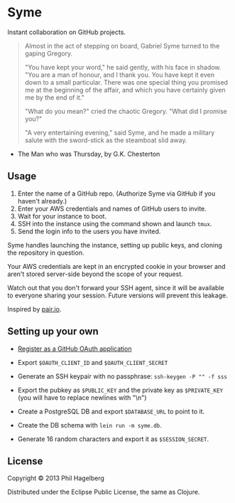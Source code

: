 # Syme

Instant collaboration on GitHub projects.

> Almost in the act of stepping on board, Gabriel Syme turned to the gaping Gregory.
>
> "You have kept your word," he said gently, with his face in shadow.
> "You are a man of honour, and I thank you. You have kept it even down
> to a small particular. There was one special thing you promised me at
> the beginning of the affair, and which you have certainly given me by
> the end of it."
> 
> "What do you mean?" cried the chaotic Gregory. "What did I promise you?"
> 
> "A very entertaining evening," said Syme, and he made a military
> salute with the sword-stick as the steamboat slid away.

- The Man who was Thursday, by G.K. Chesterton

## Usage

1. Enter the name of a GitHub repo.
   (Authorize Syme via GitHub if you haven't already.)
2. Enter your AWS credentials and names of GitHub users to invite.
3. Wait for your instance to boot.
4. SSH into the instance using the command shown and launch `tmux`.
5. Send the login info to the users you have invited.

Syme handles launching the instance, setting up public keys, and
cloning the repository in question.

Your AWS credentials are kept in an encrypted cookie in your browser
and aren't stored server-side beyond the scope of your request.

Watch out that you don't forward your SSH agent, since it will be
available to everyone sharing your session. Future versions will
prevent this leakage.

Inspired by [pair.io](http://pair.io).

## Setting up your own

* [Register as a GitHub OAuth application](https://github.com/settings/applications/new)

* Export `$OAUTH_CLIENT_ID` and `$OAUTH_CLIENT_SECRET`

* Generate an SSH keypair with no passphrase: `ssh-keygen -P "" -f sss`

* Export the pubkey as `$PUBLIC_KEY` and the private key as
  `$PRIVATE_KEY` (you will have to replace newlines with "\n")

* Create a PostgreSQL DB and export `$DATABASE_URL` to point to it.

* Create the DB schema with `lein run -m syme.db`.

* Generate 16 random characters and export it as `$SESSION_SECRET`.

## License

Copyright © 2013 Phil Hagelberg

Distributed under the Eclipse Public License, the same as Clojure.
